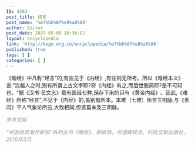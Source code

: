 ```yaml
---
ID: 4263
post_title: 经言
post_name: '%e7%bb%8f%e8%a8%80'
author: Editor
post_date: 2025-05-08 10:36:02
layout: encyclopedia
link: 'http://kege.org.cn/encyclopedia/%e7%bb%8f%e8%a8%80'
published: true
tags: [ ]
categories: [ ]
---
```

《难经》中凡称“经言”的,有些见于《内经》,有些则无所考。所以《难经本义》说:“岂越人之时,别有所谓上古文字耶?将《内经》有之,而后世脱简耶?是不可知也。​”据《汉书·艺文志》载有医经七种,保存下来的只有《黄帝内经》​。因此,《难经》所称“经言”,不见于《内经》的,盖别有所本。本难（七难）所言三阳脉,与《素问》平人气象论所云,大致相同,但该篇未及三阴脉。

<span style="color: #999999;"><em>参考文献</em></span>

<span style="color: #999999;"><em>“中医经典著作新校”系列丛书《难经》，柴铁劬、付漫娣校注，科技文献出版社，2010年3月</em></span>